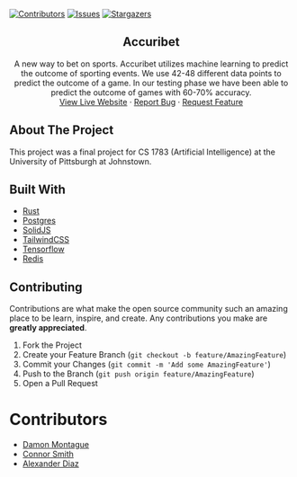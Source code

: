 [![Contributors][contributors-shield]][contributors-url]
[![Issues][issues-shield]][issues-url]
[![Stargazers][stars-shield]][stars-url]


<h2 align="center">Accuribet</h2>
<p align="center">
  A new way to bet on sports. Accuribet utilizes machine learning to predict the outcome of sporting events. We use 42-48 different data points to predict the outcome of a game. In our testing phase we have been able to predict the outcome of games with 60-70% accuracy.
  <br/>
    <a href="https://accuribet.win">View Live Website</a>
    ·
    <a href="https://github.com/day-mon/sports-betting-ai/issues/new">Report Bug</a>
    ·
    <a href="https://github.com/day-mon/sports-betting-ai/issues/new">Request Feature</a>
</p>


## About The Project
This project was a final project for CS 1783 (Artificial Intelligence) at the University of Pittsburgh at Johnstown.


## Built With
* [Rust](https://www.rust-lang.org/)
* [Postgres](https://www.postgresql.org/)
* [SolidJS](https://www.solidjs.com/)
* [TailwindCSS](https://tailwindcss.com/)
* [Tensorflow](https://www.tensorflow.org/)
* [Redis](https://redis.io/)


## Contributing
Contributions are what make the open source community such an amazing place to be learn, inspire, and create. Any contributions you make are **greatly appreciated**.

1. Fork the Project
2. Create your Feature Branch (`git checkout -b feature/AmazingFeature`)
3. Commit your Changes (`git commit -m 'Add some AmazingFeature'`)
4. Push to the Branch (`git push origin feature/AmazingFeature`)
5. Open a Pull Request

# Contributors
* [Damon Montague](mailto:dam286@pitt.edi)
* [Connor Smith](mailto:ces156@pitt.edu)
* [Alexander Diaz](mailto:ajd159@pitt.edu)

[contributors-shield]: https://img.shields.io/github/contributors/day-mon/sports-betting-ai.svg?style=for-the-badge
[contributors-url]: https://github.com/day-mon/sports-betting-ai/graphs/contributors
[issues-shield]: https://img.shields.io/github/issues/day-mon/sports-betting-ai.svg?style=for-the-badge
[issues-url]: https://github.com/day-mon/sports-betting-ai/issues
[stars-shield]: https://img.shields.io/github/stars/day-mon/sports-betting-ai.svg?style=for-the-badge
[stars-url]: https://github.com/day-mon/sports-betting-ai/stargazers
